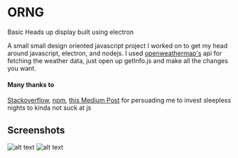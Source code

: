 # ORNG
Basic Heads up display built using electron

A small small design oriented javascript project I worked on to get my head around javascript, electron, and nodejs.
I used [openweathermap's](https://openweathermap.org/api) api for fetching the weather data, just open up getInfo.js
and make all the changes you want.

#### Many thanks to
[Stackoverflow](https://stackoverflow.com/), [npm](https://www.npmjs.com/), [this Medium Post](https://medium.com/coderbyte/a-guide-to-becoming-a-full-stack-developer-in-2017-5c3c08a1600c) 
for persuading me to invest sleepless nights to kinda not suck at js

## Screenshots
![alt text](https://github.com/moseseribo/ORNG/blob/master/images/orng_1.png)
![alt text](https://github.com/moseseribo/ORNG/blob/master/images/orng_2.png)

